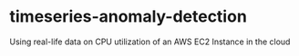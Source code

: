 # timeseries-anomaly-detection
Using real-life data on CPU utilization of an AWS EC2 Instance in the cloud
